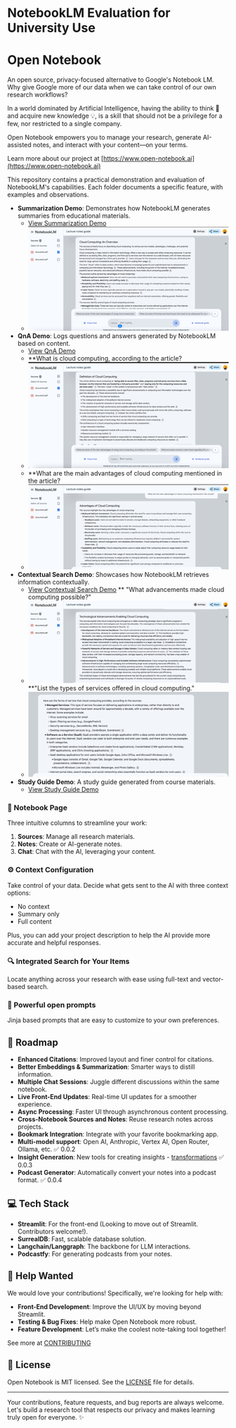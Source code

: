# NotebookLM Evaluation for University Use
# Open Notebook

An open source, privacy-focused alternative to Google's Notebook LM. Why give Google more of our data when we can take control of our own research workflows?

In a world dominated by Artificial Intelligence, having the ability to think 🧠 and acquire new knowledge 💡, is a skill that should not be a privilege for a few, nor restricted to a single company.

Open Notebook empowers you to manage your research, generate AI-assisted notes, and interact with your content—on your terms.

Learn more about our project at [https://www.open-notebook.ai](https://www.open-notebook.ai)

This repository contains a practical demonstration and evaluation of NotebookLM's capabilities. Each folder documents a specific feature, with examples and observations.

- **Summarization Demo**: Demonstrates how NotebookLM generates summaries from educational materials.
  - [View Summarization Demo](./summarization-demo)
  - ![Summary](https://github.com/kumail30/Lecture-notes---Cloud-computing/blob/main/summarization-demo/Overview%20of%20cloud%20platform.jpeg)
- **QnA Demo**: Logs questions and answers generated by NotebookLM based on content.
  - [View QnA Demo](./QnA-demo)
  - **What is cloud computing, according to the article?
  - ![QNA Demo](https://github.com/kumail30/Lecture-notes---Cloud-computing/blob/main/QnA-demo/QNA%201.jpeg)
  - **What are the main advantages of cloud computing mentioned in the article?
  - ![QNA Demo](https://github.com/kumail30/Lecture-notes---Cloud-computing/blob/main/QnA-demo/QnA%202.jpeg)
- **Contextual Search Demo**: Showcases how NotebookLM retrieves information contextually.
  - [View Contextual Search Demo](./contextual-search-demo)
    ** "What advancements made cloud computing possible?"
  -  ![ContextualDemo](https://github.com/kumail30/Lecture-notes---Cloud-computing/blob/main/contextual-search-demo/Contextual%20Demo.jpeg)
    **"List the types of services offered in cloud computing."
  -  ![ContextualDemo](https://github.com/kumail30/Lecture-notes---Cloud-computing/blob/main/contextual-search-demo/Contextual%20demo%202.jpeg)
- **Study Guide Demo**: A study guide generated from course materials.
  - [View Study Guide Demo](./study-guide-demo)


### 📝 Notebook Page

Three intuitive columns to streamline your work:
1. **Sources**: Manage all research materials.
2. **Notes**: Create or AI-generate notes.
3. **Chat**: Chat with the AI, leveraging your content.

### ⚙️ Context Configuration

Take control of your data. Decide what gets sent to the AI with three context options:
- No context
- Summary only
- Full content

Plus, you can add your project description to help the AI provide more accurate and helpful responses.

### 🔍 Integrated Search for Your Items

Locate anything across your research with ease using full-text and vector-based search.

### 💬 Powerful open prompts

Jinja based prompts that are easy to customize to your own preferences.


## 🌟 Roadmap

- **Enhanced Citations**: Improved layout and finer control for citations.
- **Better Embeddings & Summarization**: Smarter ways to distill information.
- **Multiple Chat Sessions**: Juggle different discussions within the same notebook.
- **Live Front-End Updates**: Real-time UI updates for a smoother experience.
- **Async Processing**: Faster UI through asynchronous content processing.
- **Cross-Notebook Sources and Notes**: Reuse research notes across projects.
- **Bookmark Integration**: Integrate with your favorite bookmarking app.
- **Multi-model support**: Open AI, Anthropic, Vertex AI, Open Router, Ollama, etc. ✅ 0.0.2
- **Insight Generation**: New tools for creating insights - [transformations](docs/TRANSFORMATIONS.md) ✅ 0.0.3
- **Podcast Generator**: Automatically convert your notes into a podcast format.  ✅ 0.0.4


## 💻 Tech Stack

- **Streamlit**: For the front-end (Looking to move out of Streamlit. Contributors welcome!).
- **SurrealDB**: Fast, scalable database solution.
- **Langchain/Langgraph**: The backbone for LLM interactions.
- **Podcastfy**: For generating podcasts from your notes.


## 🙌 Help Wanted

We would love your contributions! Specifically, we're looking for help with:
- **Front-End Development**: Improve the UI/UX by moving beyond Streamlit.
- **Testing & Bug Fixes**: Help make Open Notebook more robust.
- **Feature Development**: Let’s make the coolest note-taking tool together!

See more at [CONTRIBUTING](CONTRIBUTING.md)
## 📄 License

Open Notebook is MIT licensed. See the [LICENSE](LICENSE) file for details.

---

Your contributions, feature requests, and bug reports are always welcome. Let's build a research tool that respects our privacy and makes learning truly open for everyone. ✨
